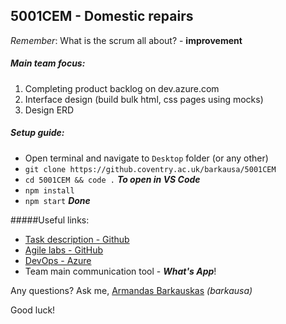 ## 5001CEM - Domestic repairs

_Remember_: What is the scrum all about? - **improvement**

##### Main team focus:

1. Completing product backlog on dev.azure.com
1. Interface design (build bulk html, css pages using mocks)
1. Design ERD

##### Setup guide:

-   Open terminal and navigate to `Desktop` folder (or any other)
-   `git clone https://github.coventry.ac.uk/barkausa/5001CEM`
-   `cd 5001CEM && code .` **_To open in VS Code_**
-   `npm install`
-   `npm start` **_Done_**

#####Useful links:

-   [Task description - Github](https://github.coventry.ac.uk/web/assignment-topics/blob/master/02%20Domestic%20Repairs.md)
-   [Agile labs - GitHub](https://github.coventry.ac.uk/agile/foundation)
-   [DevOps - Azure](https://dev.azure.com/rumentsk/5001CEM)
-   Team main communication tool - **_What's App_**!

Any questions? Ask me, [Armandas Barkauskas](https://www.instagram.com/armandasbarkauskas/) _(barkausa)_

Good luck!
